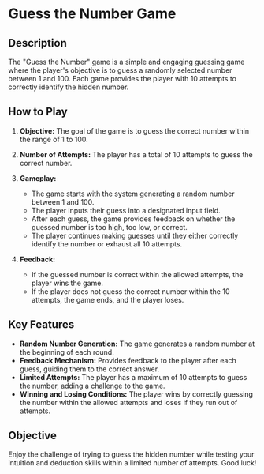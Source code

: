 # Guess the Number Game

## Description

The "Guess the Number" game is a simple and engaging guessing game where the player's objective is to guess a randomly selected number between 1 and 100. Each game provides the player with 10 attempts to correctly identify the hidden number.

## How to Play

1. **Objective:** The goal of the game is to guess the correct number within the range of 1 to 100.

2. **Number of Attempts:** The player has a total of 10 attempts to guess the correct number.

3. **Gameplay:**
   - The game starts with the system generating a random number between 1 and 100.
   - The player inputs their guess into a designated input field.
   - After each guess, the game provides feedback on whether the guessed number is too high, too low, or correct.
   - The player continues making guesses until they either correctly identify the number or exhaust all 10 attempts.

4. **Feedback:**
   - If the guessed number is correct within the allowed attempts, the player wins the game.
   - If the player does not guess the correct number within the 10 attempts, the game ends, and the player loses.

## Key Features

- **Random Number Generation:** The game generates a random number at the beginning of each round.
- **Feedback Mechanism:** Provides feedback to the player after each guess, guiding them to the correct answer.
- **Limited Attempts:** The player has a maximum of 10 attempts to guess the number, adding a challenge to the game.
- **Winning and Losing Conditions:** The player wins by correctly guessing the number within the allowed attempts and loses if they run out of attempts.

## Objective

Enjoy the challenge of trying to guess the hidden number while testing your intuition and deduction skills within a limited number of attempts. Good luck!
